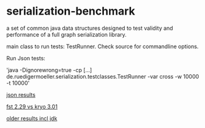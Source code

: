 serialization-benchmark
=======================

a set of common java data structures designed to test validity and performance of a full graph serialization library.

main class to run tests: TestRunner. Check source for commandline options.

Run Json tests:

'java -Dignorewrong=true -cp [...] de.ruedigermoeller.serialization.testclasses.TestRunner -var cross -w 10000 -t 10000'

[json results](http://ruedigermoeller.github.io/fast-serialization/json_bench.html)

[fst 2.29 vs kryo 3.01](http://ruedigermoeller.github.io/fast-serialization/fst2.29vsKryo3.01.html)

[older results incl jdk](https://github.com/RuedigerMoeller/fast-serialization/wiki/Benchmark)
